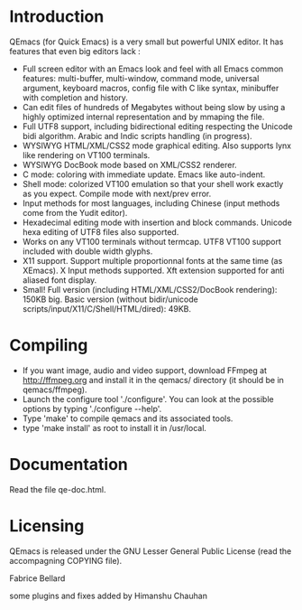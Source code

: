 # Introduction

QEmacs (for Quick Emacs) is a very small but powerful UNIX editor. It has features that even big editors lack :

- Full screen editor with an Emacs look and feel with all Emacs common features: multi-buffer, multi-window, command mode, universal argument, keyboard macros, config file with C like syntax, minibuffer with completion and history.
- Can edit files of hundreds of Megabytes without being slow by using a highly optimized internal representation and by mmaping the file.
- Full UTF8 support, including bidirectional editing respecting the Unicode bidi algorithm. Arabic and Indic scripts handling (in progress).
- WYSIWYG HTML/XML/CSS2 mode graphical editing. Also supports lynx like rendering on VT100 terminals.
- WYSIWYG DocBook mode based on XML/CSS2 renderer.
- C mode: coloring with immediate update. Emacs like auto-indent.
- Shell mode: colorized VT100 emulation so that your shell work exactly as you expect. Compile mode with next/prev error.
- Input methods for most languages, including Chinese (input methods come from the Yudit editor).
- Hexadecimal editing mode with insertion and block commands. Unicode hexa editing of UTF8 files also supported.
- Works on any VT100 terminals without termcap. UTF8 VT100 support included with double width glyphs.
- X11 support. Support multiple proportionnal fonts at the same time (as XEmacs). X Input methods supported. Xft extension supported for anti aliased font display.
- Small! Full version (including HTML/XML/CSS2/DocBook rendering): 150KB big. Basic version (without bidir/unicode scripts/input/X11/C/Shell/HTML/dired): 49KB.

# Compiling
- If you want image, audio and video support, download FFmpeg at
  http://ffmpeg.org and install it in the qemacs/ directory (it should
  be in qemacs/ffmpeg).
- Launch the configure tool './configure'. You can look at the
  possible options by typing './configure --help'.
- Type 'make' to compile qemacs and its associated tools.
- type 'make install' as root to install it in /usr/local.

# Documentation
Read the file qe-doc.html.

# Licensing
QEmacs is released under the GNU Lesser General Public License (read
the accompagning COPYING file).

Fabrice Bellard

some plugins and fixes added by Himanshu Chauhan
